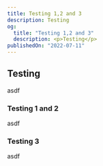 ```yaml
---
title: Testing 1,2 and 3
description: Testing
og:
  title: "Testing 1,2 and 3"
  description: <p>Testing</p>
publishedOn: "2022-07-11"
---
```


## Testing

asdf

### Testing 1 and 2

asdf

### Testing 3

asdf
